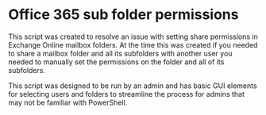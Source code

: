 # Office 365 sub folder permissions
This script was created to resolve an issue with setting share permissions in Exchange Online mailbox folders. At the time this was created if you needed to share a mailbox folder and all its subfolders with another user you needed to manually set the permissions on the folder and all of its subfolders.

This script was designed to be run by an admin and has basic GUI elements for selecting users and folders to streamline the process for admins that may not be familiar with PowerShell.